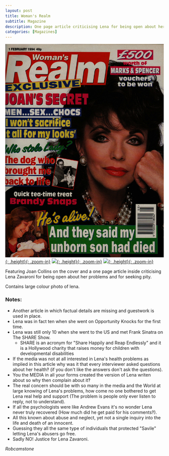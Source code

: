 ```yaml
---
layout: post
title: Woman's Realm
subtitle: Magazine
description: One page article criticising Lena for being open about her problems and for seeking pity.
categories: [Magazines]
---
```


[![](/assets/images/magazines/Womans-Realm-1994-02-01a.jpg){: .height}{: .zoom-in}](/assets/images/magazines/Womans-Realm-1994-02-01a.jpg)
[![](/assets/images/magazines/Womans-Realm-1994-02-01b.jpg){: .height}{: .zoom-in}](/assets/images/magazines/Womans-Realm-1994-02-01b.jpg)
[![](/assets/images/magazines/Womans-Realm-1994-02-01c.jpg){: .height}{: .zoom-in}](/assets/images/magazines/Womans-Realm-1994-02-01c.jpg)

Featuring Joan Collins on the cover and a one page article inside criticising Lena Zavaroni for being open about her problems and for seeking pity.

Contains large colour photo of lena.

### Notes:
* Another article in which factual details are missing and guestwork is used in place.
* Lena was in fact ten when she went on Opportunity Knocks for the first time.
* Lena was still only 10 when she went to the US and met Frank Sinatra on The SHARE Show.
   * SHARE is an acronym for &quot;Share Happily and Reap Endlessly&quot; and it is a Hollywood charity that raises money for children with developmental disabilities
* If the media was not at all interested in Lena's health problems as implied in this article why was it that every interviewer asked questions about her health‽ (if you don't like the answers don't ask the questions).
* You the MEDIA in all your forms created the version of Lena writen about so why then complain about it‽
* The real concern should be with so many in the media and the World at large knowing of Lena's problems, how come no one bothered to get Lena real help and support (The problem is people only ever listen to reply, not to understand).
* If all the psychologists were like Andrew Evans it's no wonder Lena never truly recovered (How much did he get paid for his comments‽).
* All this known about abuse and neglect, yet not a single inquiry into the life and death of an innocent.
* Guessing they all the same type of individuals that protected "Savile" letting Lena's abusers go free.
* Sadly NO! Justice for Lena Zavaroni.

<cite>Robcamstone</cite>

<style>
.height {width:auto; height:332.9px;}
</style>
